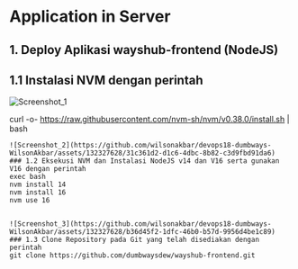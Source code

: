 # Application in Server
  ## 1. Deploy Aplikasi wayshub-frontend (NodeJS)
  ## 1.1 Instalasi NVM dengan perintah

  ![Screenshot_1](https://github.com/wilsonakbar/devops18-dumbways-WilsonAkbar/assets/132327628/f7b45678-f210-404b-a700-278dbaa7b373)

  curl -o- https://raw.githubusercontent.com/nvm-sh/nvm/v0.38.0/install.sh | bash
  
  
  
    ![Screenshot_2](https://github.com/wilsonakbar/devops18-dumbways-WilsonAkbar/assets/132327628/31c361d2-d1c6-4dbc-8b82-c3d9fbd91da6)
    ### 1.2 Eksekusi NVM dan Instalasi NodeJS v14 dan V16 serta gunakan V16 dengan perintah
    exec bash
    nvm install 14
    nvm install 16
    nvm use 16
  
  
    ![Screenshot_3](https://github.com/wilsonakbar/devops18-dumbways-WilsonAkbar/assets/132327628/b36d45f2-1dfc-46b0-b57d-9956d4be1c89)
    ### 1.3 Clone Repository pada Git yang telah disediakan dengan perintah
    git clone https://github.com/dumbwaysdew/wayshub-frontend.git

